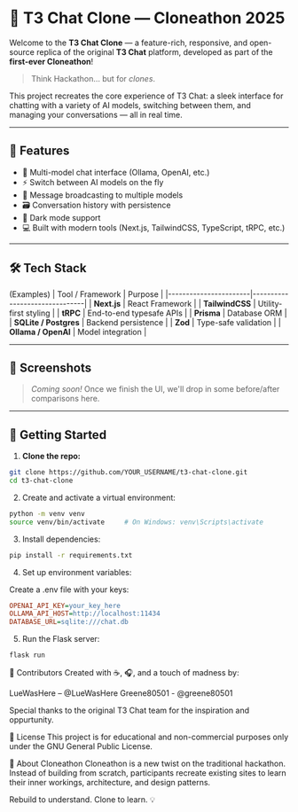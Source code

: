 # 🧬 T3 Chat Clone — Cloneathon 2025

Welcome to the **T3 Chat Clone** — a feature-rich, responsive, and open-source replica of the original **T3 Chat** platform, developed as part of the **first-ever Cloneathon**!

> Think Hackathon... but for *clones*.

This project recreates the core experience of T3 Chat: a sleek interface for chatting with a variety of AI models, switching between them, and managing your conversations — all in real time.

---

## 🚀 Features

- 💬 Multi-model chat interface (Ollama, OpenAI, etc.)
- ⚡ Switch between AI models on the fly
- 🧠 Message broadcasting to multiple models
- 🗃️ Conversation history with persistence
- 🌙 Dark mode support
- 💻 Built with modern tools (Next.js, TailwindCSS, TypeScript, tRPC, etc.)

---

## 🛠️ Tech Stack
(Examples)
| Tool / Framework      | Purpose                       |
|-----------------------|-------------------------------|
| **Next.js**           | React Framework               |
| **TailwindCSS**       | Utility-first styling         |
| **tRPC**              | End-to-end typesafe APIs      |
| **Prisma**            | Database ORM                  |
| **SQLite / Postgres** | Backend persistence           |
| **Zod**               | Type-safe validation          |
| **Ollama / OpenAI**   | Model integration             |

---

## 📸 Screenshots

> _Coming soon!_ Once we finish the UI, we'll drop in some before/after comparisons here.

---

## 🧰 Getting Started

1. **Clone the repo:**

```bash
git clone https://github.com/YOUR_USERNAME/t3-chat-clone.git
cd t3-chat-clone
```

2. Create and activate a virtual environment:

```bash
python -m venv venv
source venv/bin/activate     # On Windows: venv\Scripts\activate
```

3. Install dependencies:
```bash
pip install -r requirements.txt
```

4. Set up environment variables:

Create a .env file with your keys:

```ini
OPENAI_API_KEY=your_key_here
OLLAMA_API_HOST=http://localhost:11434
DATABASE_URL=sqlite:///chat.db
```

5. Run the Flask server:

```bash
flask run
```

🤝 Contributors
Created with ☕, 🎧, and a touch of madness by:

LueWasHere – @LueWasHere
Greene80501 - @greene80501

Special thanks to the original T3 Chat team for the inspiration and oppurtunity.

📄 License
This project is for educational and non-commercial purposes only under the GNU General Public License.

🧠 About Cloneathon
Cloneathon is a new twist on the traditional hackathon. Instead of building from scratch, participants recreate existing sites to learn their inner workings, architecture, and design patterns.

Rebuild to understand. Clone to learn. 💡
